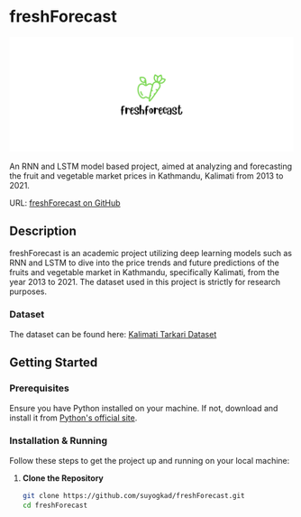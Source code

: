 # freshForecast

![freshForecast Logo](assets/template.png)

An RNN and LSTM model based project, aimed at analyzing and forecasting the fruit and vegetable market prices in Kathmandu, Kalimati from 2013 to 2021.

URL: [freshForecast on GitHub](https://github.com/suyogkad/freshForecast.git)

## Description

freshForecast is an academic project utilizing deep learning models such as RNN and LSTM to dive into the price trends and future predictions of the fruits and vegetable market in Kathmandu, specifically Kalimati, from the year 2013 to 2021. The dataset used in this project is strictly for research purposes.

### Dataset

The dataset can be found here: [Kalimati Tarkari Dataset](https://opendatanepal.com/dataset/kalimati-tarkari-dataset)

## Getting Started

### Prerequisites

Ensure you have Python installed on your machine. If not, download and install it from [Python's official site](https://www.python.org/).

### Installation & Running

Follow these steps to get the project up and running on your local machine:

1. **Clone the Repository**

   ```sh
   git clone https://github.com/suyogkad/freshForecast.git
   cd freshForecast
